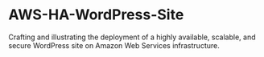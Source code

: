 # AWS-HA-WordPress-Site
Crafting and illustrating the deployment of a highly available, scalable, and secure WordPress site on Amazon Web Services infrastructure.
